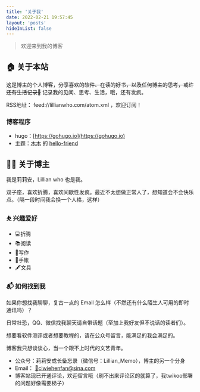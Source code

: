 ```yaml
---
title: '关于我'
date: 2022-02-21 19:57:45
layout: 'posts'
hideInList: false
---
```


> 欢迎来到我的博客

## 🏠 关于本站

这是博主的个人博客，~~分享喜欢的软件、在读的好书，以及任何博主的思考，或许还有生活记录📝~~ 记录我的见闻、思考、生活，哦，还有发疯。

RSS地址： feed://lillianwho.com/atom.xml ，欢迎订阅！

### 博客程序

- hugo：[https://gohugo.io](https://gohugo.io)
- 主题：[木木](https://immmmm.com) 的 [hello-friend](https://github.com/lmm214/immmmm/tree/master/themes/hello-friend)

## 👨‍💻 关于博主

我是莉莉安，Lillian who 也是我。

双子座，喜欢折腾，喜欢间歇性发疯。最近不太想做正常人了，想知道会不会快乐点。（隔一段时间我会换一个人格，这样）

### ⛹ 兴趣爱好

- 💻折腾
- 📚阅读
- 📝写作
- 📒手帐
- 🖋文具


### 📬 如何找到我

如果你想找我聊聊，复古一点的 Email 怎么样（不然还有什么陌生人可用的即时通讯吗）？

日常社恐，QQ、微信找我聊天请自带话题（至加上我好友但不说话的读者们）。

想要看软件测评或者想要教程的，请在公众号留言，能满足的我会满足的。

博客我只想谈谈心，当一个跟不上时代的文艺青年。

- 公众号：莉莉安成长备忘录（微信号：Lillian_Memo），博主的另一个分身
- Email： [📩ciwiehenfan@sina.com](mailto:ciwiehenfan@sina.com) 
- 博客站现已开通评论，欢迎留言哦（刷不出来评论区的就算了，我twikoo部署的问题好像需要梯子）

